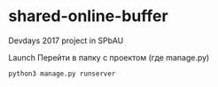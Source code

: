 # shared-online-buffer
Devdays 2017 project in SPbAU 

Launch
Перейти в папку с проектом (где manage.py)

`python3 manage.py runserver`
